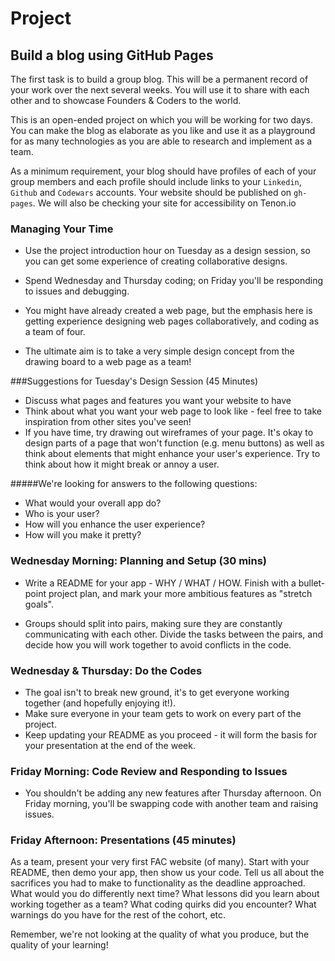 # Project 

## Build a blog using GitHub Pages

The first task is to build a group blog. This will be a permanent record of your work over the next several weeks. You will use it to share with each other and to showcase Founders & Coders to the world.

This is an open-ended project on which you will be working for two days. You can make the blog as elaborate as you like and use it as a playground for as many technologies as you are able to research and implement as a team.

As a minimum requirement, your blog should have profiles of each of your group members and each profile should include links to your ```Linkedin```, ```Github``` and ```Codewars``` accounts. Your website should be published on ```gh-pages```. We will also be checking your site for accessibility on Tenon.io

### Managing Your Time

* Use the project introduction hour on Tuesday as a design session, so you can get some experience of creating collaborative designs. 

* Spend Wednesday and Thursday coding; on Friday you'll be responding to issues and debugging.

* You might have already created a web page, but the emphasis here is getting experience designing web pages collaboratively, and coding as a team of four.

* The ultimate aim is to take a very simple design concept from the drawing board to a web page as a team!

###Suggestions for Tuesday's Design Session (45 Minutes)
* Discuss what pages and features you want your website to have
* Think about what you want your web page to look like - feel free to take inspiration from other sites you've seen!
* If you have time, try drawing out wireframes of your page. It's okay to design parts of a page that won't function (e.g. menu buttons) as well as think about elements that might enhance your user's experience.  Try to think about how it might break or annoy a user.

#####We're looking for answers to the following questions:
* What would your overall app do?
* Who is your user?
* How will you enhance the user experience?
* How will you make it pretty?


### Wednesday Morning: Planning and Setup (30 mins)
* Write a README for your app - WHY / WHAT / HOW. Finish with a bullet-point project plan, and mark your more ambitious features as "stretch goals".

* Groups should split into pairs, making sure they are constantly communicating with each other. Divide the tasks between the pairs, and decide how you will work together to avoid conflicts in the code.


### Wednesday & Thursday: Do the Codes 
* The goal isn't to break new ground, it's to get everyone working together (and hopefully enjoying it!).
* Make sure everyone in your team gets to work on every part of the project.
* Keep updating your README as you proceed - it will form the basis for your presentation at the end of the week.

### Friday Morning: Code Review and Responding to Issues

* You shouldn't be adding any new features after Thursday afternoon. On Friday morning, you'll be swapping code with another team and raising issues.

### Friday Afternoon: Presentations (45 minutes)

As a team, present your very first FAC website (of many). Start with your README, then demo your app, then show us your code. Tell us all about the sacrifices you had to make to functionality as the deadline approached. What would you do differently next time? What lessons did you learn about working together as a team? What coding quirks did you encounter? What warnings do you have for the rest of the cohort, etc.

Remember, we're not looking at the quality of what you produce, but the quality of your learning!
